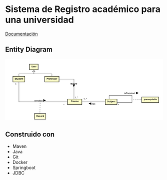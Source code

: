 # Sistema de Registro académico para una universidad

 [Documentación](http://localhost:8001/swagger-ui/index.html#/)
 
## Entity Diagram

![entity-diagram.png](./img/entity-diagram.PNG)

## Construido con

* Maven
* Java
* Git
* Docker
* Springboot
* JDBC


